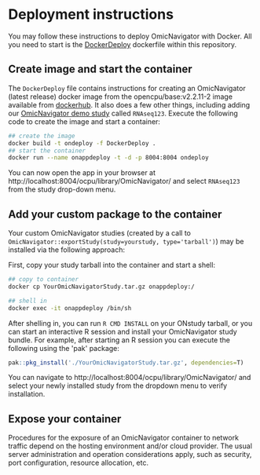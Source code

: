 # Deployment instructions

You may follow these instructions to deploy OmicNavigator with Docker. All you need to start is the [DockerDeploy](https://github.com/abbvie-external/OmicNavigator/blob/main/DockerDeploy) dockerfile within this repository.

## Create image and start the container

The `DockerDeploy` file contains instructions for creating an OmicNavigator (latest release) docker image from the opencpu/base:v2.2.11-2 image available from [dockerhub](https://hub.docker.com/r/opencpu/base/tags). It also does a few other things, including  adding our [OmicNavigator demo study](https://github.com/abbvie-external/OmicNavigatorExample) called `RNAseq123`. Execute the following code to create the image and start a container:

```sh
## create the image
docker build -t ondeploy -f DockerDeploy . 
## start the container
docker run --name onappdeploy -t -d -p 8004:8004 ondeploy
```

You can now open the app in your browser at http://localhost:8004/ocpu/library/OmicNavigator/
and select `RNAseq123` from the study drop-down menu.

## Add your custom package to the container

Your custom OmicNavigator studies (created by a call to `OmicNavigator::exportStudy(study=yourstudy, type='tarball')`) may be installed  via the following approach:

First, copy your study tarball into the container and start a shell:

```sh
## copy to container 
docker cp YourOmicNavigatorStudy.tar.gz onappdeploy:/

## shell in
docker exec -it onappdeploy /bin/sh
```

After shelling in, you can run `R CMD INSTALL` on your ONstudy tarball, or you can start an interactive R session and install your OmicNavigator study bundle. For example, after starting an R session you can execute the following using the 'pak' package:

```R
pak::pkg_install('./YourOmicNavigatorStudy.tar.gz', dependencies=T)

```

You can navigate to http://localhost:8004/ocpu/library/OmicNavigator/ and select your newly installed study from the dropdown menu to verify installation.

## Expose your container

Procedures for the exposure of an OmicNavigator container to network traffic depend on the hosting environment and/or cloud provider. The usual server administration and operation considerations apply, such as security, port configuration, resource allocation, etc. 

